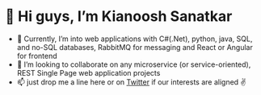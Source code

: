 <h1>👋 Hi guys, I’m Kianoosh Sanatkar</h1>

- 👀 Currently, I’m into web applications with C#(.Net), python, java, SQL, and no-SQL databases, RabbitMQ for messaging and React or Angular for frontend
- 💞️ I’m looking to collaborate on any microservice (or service-oriented), REST Single Page web application projects
- 📫 just drop me a line here or on <a href="https://twitter.com/KianooshSnk">Twitter</a> if our interests are aligned ✌


<!---
kianooshsanatkar/kianooshsanatkar is a ✨ special ✨ repository because its `README.md` (this file) appears on your GitHub profile.
You can click the Preview link to take a look at your changes.
--->
